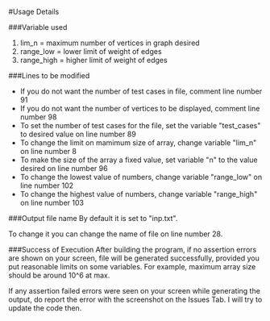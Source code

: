 #Usage Details

###Variable used
1. lim_n 		= 		maximum number of vertices in graph desired
2. range_low 	= 		lower limit of weight of edges
3. range_high	= 		higher limit of weight of edges

###Lines to be modified
* If you do not want the number of test cases in file, comment line number 91
* If you do not want the number of vertices to be displayed, comment line number 98
* To set the number of test cases for the file, set the variable "test_cases" to desired value on line number 89
* To change the limit on mamimum size of array, change variable "lim_n" on line number 8
* To make the size of the array a fixed value, set variable "n" to the value desired on line number 96
* To change the lowest value of numbers, change variable "range_low" on line number 102
* To change the highest value of numbers, change variable "range_high" on line number 103


###Output file name
By default it is set to "inp.txt".

To change it you can change the name of file on line number 28.

###Success of Execution
After building the program, if no assertion errors are shown on your screen, file will be generated successfully, provided you put reasonable limits on some variables. For example, maximum array size should be around 10^6 at max.

If any assertion failed errors were seen on your screen while generating the output, do report the error with the screenshot on the Issues Tab. I will try to update the code then.